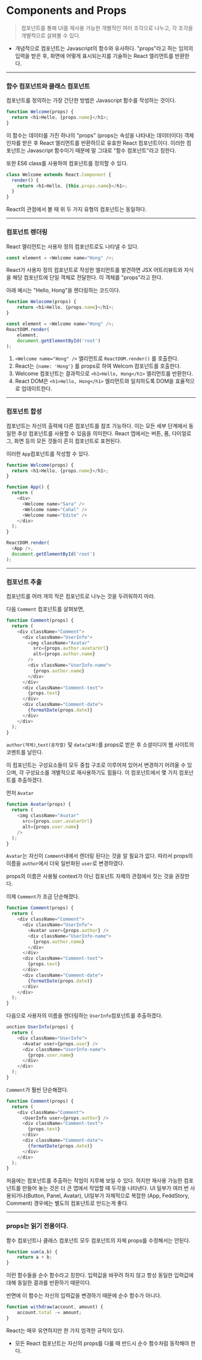 # Components and Props

>컴포넌트를 통해 UI를 재사용 가능한 개별적인 여러 조각으로 나누고, 각 조각을 개별적으로 살펴볼 수 있다.

* 개념적으로 컴포넌트는 Javascript의 함수와 유사하다. "props"라고 하는 임의의 입력을 받은 후, 화면에 어떻게 표시되는지를 기술하는 React 엘리먼트를 반환한다.

* * *

### 함수 컴포넌트와 클래스 컴포넌트

컴포넌트를 정의하는 가장 간단한 방법은 Javascript 함수를 작성하는 것이다.

```javascript
function Welcome(props) {
  return <h1>Hello, {props.name}</h1>;
}
```
이 함수는 데이터를 가진 하나의 "props" (props는 속성을 나타내는 데이터이다) 객체인자를 받은 후 React 엘리먼트를 반환하므로 유효한 React 컴포넌트이다. 이러한 컴포넌트는 Javascript 함수이기 때문에 말 그대로 "함수 컴포넌트"라고 칭한다.

또한 ES6 class를 사용하여 컴포넌트를 정의할 수 있다. 

```javascript
class Welcome extends React.Component {
  render() {
    return <h1>Hello, {this.props.name}</h1>;
  }
}

```
React의 관점에서 볼 때 위 두 가지 유형의 컴포넌트는 동일하다.

* * *

### 컴포넌트 렌더링

React 엘리먼트는 사용자 정의 컴포넌트로도 나타낼 수 있다.

```javascript
const element = <Welcome name="Hong" />;
```

React가 사용자 정의 컴포넌트로 작성한 엘리먼트를 발견하면 JSX 어트리뷰트와 자식을 해당 컴포넌트에 단일 객체로 전달한다. 이 객체를 "props"라고 한다.

아래 예시는 "Hello, Hong"을 렌더링하는 코드이다.

```javascript
function Welocome(props) {
    return <h1>Hello, {props.name}</h1>;
}

const element = <Welcome name="Hong" />;
ReactDOM.render(
    element,
    document.getElementById('root')
);
```
1. `<Welcome name="Hong" />` 엘리먼트로 `ReactDOM.render()` 를 호출한다.
2. React는 `{name: 'Hong'}` 를 props로 하여 Welcom 컴포넌트를 호출한다.
3. Welcome 컴포넌트는 결과적으로 `<h1>Hello, Hong</h1>` 엘리먼트를 반환한다.
4. React DOM은 `<h1>Hello, Hong</h1>` 엘리먼트와 일치하도록 DOM을 효율적으로 업데이트한다.

* * *

### 컴포넌트 합성

컴포넌트는 자신의 출력에 다른 컴포넌트를 참조 가능하다. 이는 모든 세부 단계에서 동일한 추상 컴포넌트를 사용할 수 있음을 의미한다. React 앱에서는 버튼, 폼, 다이얼로그, 화면 등의 모든 것들이 흔히 컴포넌트로 표현된다.

이러한 `App`컴포넌트를 작성할 수 있다.
```javascript
function Welcome(props) {
  return <h1>Hello, {props.name}</h1>;
}

function App() {
  return (
    <div>
      <Welcome name="Sara" />
      <Welcome name="Cahal" />
      <Welcome name="Edite" />
    </div>
  );
}

ReactDOM.render(
  <App />,
  document.getElementById('root')
);
```

* * *

### 컴포넌트 추출

컴포넌트를 어러 개의 작은 컴포넌트로 나누는 것을 두려워하지 마라.

다음 `Comment` 컴포넌트를 살펴보면,
```javascript
function Comment(props) {
  return (
    <div className="Comment">
      <div className="UserInfo">
        <img className="Avatar"
          src={props.author.avatarUrl}
          alt={props.author.name}
        />
        <div className="UserInfo-name">
          {props.author.name}
        </div>
      </div>
      <div className="Comment-text">
        {props.text}
      </div>
      <div className="Comment-date">
        {formatDate(props.date)}
      </div>
    </div>
  );
}
```

`author(객체)`,`text(문자열)` 및 `data(날짜)`를 props로 받은 후 소셜미디어 웹 사이트의 코멘트를 날린다.

이 컴포넌트는 구성요소들이 모두 중첩 구조로 이루어져 있어서 변경하기 어려울 수 있으며, 각 구성요소를 개별적으로 재사용하기도 힘들다. 이 컴포넌트에서 몇 가지 컴포넌트를 추출하겠다.

먼저 `Avatar`

```javascript
function Avatar(props) {
  return (
    <img className="Avatar"
      src={props.user.avatarUrl}
      alt={props.user.name}
    />
  );
}
```

`Avatar`는 자신이 `Comment`내에서 렌더링 된다는 것을 알 필요가 없다. 따라서 props의 이름을 `author`에서 더욱 일반화된 `user`로 변경하였다.

props의 이름은 사용될 context가 아닌 컴포넌트 자체의 관점에서 짓는 것을 권장한다.

이제 `Comment`가 조금 단순해졌다.

```javascript
function Comment(props) {
  return (
    <div className="Comment">
      <div className="UserInfo">
        <Avatar user={props.author} />
        <div className="UserInfo-name">
          {props.author.name}
        </div>
      </div>
      <div className="Comment-text">
        {props.text}
      </div>
      <div className="Comment-date">
        {formatDate(props.date)}
      </div>
    </div>
  );
}
```

다음으로 사용자의 이름을 렌더링하는 `UserInfo`컴포넌트를 추출하겠다.

```javascript
unction UserInfo(props) {
  return (
    <div className="UserInfo">
      <Avatar user={props.user} />
      <div className="UserInfo-name">
        {props.user.name}
      </div>
    </div>
  );
}
```

`Comment`가 훨씬 단순해졌다.

```javascript
function Comment(props) {
  return (
    <div className="Comment">
      <UserInfo user={props.author} />
      <div className="Comment-text">
        {props.text}
      </div>
      <div className="Comment-date">
        {formatDate(props.date)}
      </div>
    </div>
  );
}
```

처음에는 컴포넌트를 추출하는 작업이 지루해 보일 수 있다. 하지만 재사용 가능한 컴포넌트를 만들어 놓는 것은 더 큰 앱에서 작업할 때 두각을 나타낸다. UI 일부가 여러 번 사용되거나(Button, Panel, Avatar), UI일부가 자체적으로 복잡한 (App, FeddStory, Comment) 경우에는 별도의 컴포넌트로 만드는게 좋다.

* * *

### props는 읽기 전용이다.

함수 컴포넌트나 클래스 컴포넌트 모두 컴포넌트의 자체 props를 수정해서는 안된다.

```javascript
function sum(a,b) {
    return a + b;
}
```
이런 함수들을 순수 함수라고 칭한다. 입력값을 바꾸려 하지 않고 항상 동일한 입력값에 대해 동일한 결과를 반환하기 때문이다.

반면에 이 함수는 자신의 입력값을 변경하기 때문에 순수 함수가 아니다.

```javascript
function withdraw(account, amount) {
    account.total -= amount;
}
```

React는 매우 유연하지만 한 가지 엄격한 규칙이 있다.

* 모든 React 컴포넌트는 자신의 props를 다룰 때 반드시 순수 함수처럼 동작해야 한다.
